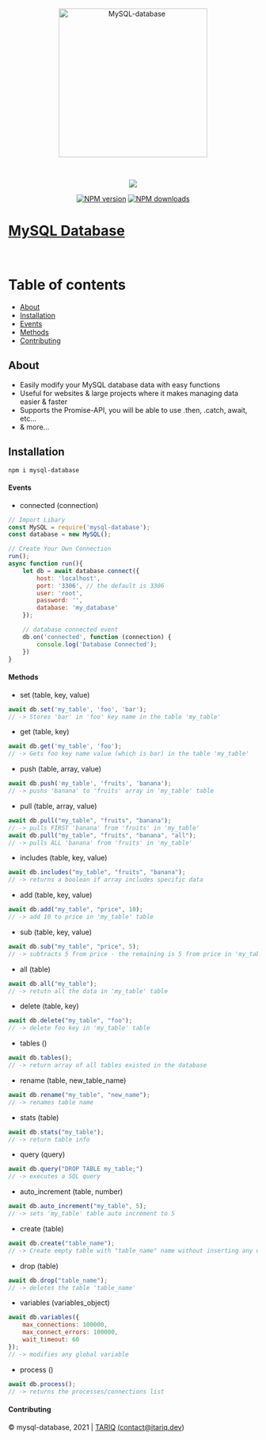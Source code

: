 <div align="center">
	<br />
	<p>
		<a href="https://www.npmjs.com/package/mysql-database"><img src="https://cdn.discordapp.com/attachments/858540031160877077/863418307109453874/1200px-MySQL.png" width="300" alt="MySQL-database" /></a>
	</p>
	<br/>
	<p>
		<a href="https://www.npmjs.com/package/mysql-database">
			<img src="https://nodei.co/npm/mysql-database.png">
		</a>
	</p>
	<p>
		<a href="https://www.npmjs.com/package/mysql-database"><img src="https://img.shields.io/npm/v/mysql-database.svg?maxAge=3600" alt="NPM version" /></a>
		<a href="https://www.npmjs.com/package/mysql-database"><img src="https://img.shields.io/npm/dt/mysql-database.svg?maxAge=3600" alt="NPM downloads" /></a>
	</p>
</div>

# [MySQL Database](https://www.npmjs.com/package/mysql-database)
<br/>

# Table of contents

- [About](#about)
- [Installation](#installation)
- [Events](#events)
- [Methods](#methods)
- [Contributing](#contributing)

## About 

- Easily modify your MySQL database data with easy functions
- Useful for websites & large projects where it makes managing data easier & faster
- Supports the Promise-API, you will be able to use .then, .catch, await, etc...
- & more...

## Installation

``
npm i mysql-database
``

#### Events
- connected (connection)
```js
// Import Libary
const MySQL = require('mysql-database');
const database = new MySQL();

// Create Your Own Connection
run();
async function run(){
	let db = await database.connect({ 
		host: 'localhost',
		port: '3306', // the default is 3306
		user: 'root',
		password: '',
		database: 'my_database'
	});

	// database connected event
	db.on('connected', function (connection) {
		console.log('Database Connected');
	})
}
```
#### Methods
- set (table, key, value)
```js
await db.set('my_table', 'foo', 'bar');
// -> Stores 'bar' in 'foo' key name in the table 'my_table'
```
- get (table, key)
```js
await db.get('my_table', 'foo');
// -> Gets foo key name value (which is bar) in the table 'my_table'
```
- push (table, array, value)
```js
await db.push('my_table', 'fruits', 'banana');
// -> pushs 'banana' to 'fruits' array in 'my_table' table
```
- pull (table, array, value)
```js
await db.pull("my_table", "fruits", "banana");
// -> pulls FIRST 'banana' from 'fruits' in 'my_table'
await db.pull("my_table", "fruits", "banana", "all");
// -> pulls ALL 'banana' from 'fruits' in 'my_table'
```
- includes (table, key, value)
```js
await db.includes("my_table", "fruits", "banana");
// -> returns a boolean if array includes specific data
```
- add (table, key, value)
```js
await db.add("my_table", "price", 10);
// -> add 10 to price in 'my_table' table
```
- sub (table, key, value)
```js
await db.sub("my_table", "price", 5);
// -> subtracts 5 from price - the remaining is 5 from price in 'my_table' table
```
- all (table)
```js
await db.all("my_table");
// -> retutn all the data in 'my_table' table
```
- delete (table, key)
```js
await db.delete("my_table", "foo");
// -> delete foo key in 'my_table' table
```
- tables ()
```js
await db.tables();
// -> return array of all tables existed in the database
```
- rename (table, new_table_name)
```js
await db.rename("my_table", "new_name");
// -> renames table name
```
- stats (table)
```js
await db.stats("my_table");
// -> return table info
```
- query (query)
```js
await db.query("DROP TABLE my_table;")
// -> executes a SQL query
```
- auto_increment (table, number)
```js
await db.auto_increment("my_table", 5);
// -> sets 'my_table' table auto increment to 5
```
- create (table)
```js
await db.create("table_name");
// -> Create empty table with "table_name" name without inserting any data to it
```
- drop (table)
```js
await db.drop("table_name");
// -> deletes the table 'table_name'
```
- variables (variables_object)
```js
await db.variables({ 
    max_connections: 100000,
    max_connect_errors: 100000,
	wait_timeout: 60
});
// -> modifies any global variable
```
- process ()
```js
await db.process();
// -> returns the processes/connections list
```


#### Contributing
© mysql-database, 2021 | <a href="https://itariq.dev" target="_blank">TARIQ</a> <a href="mailto:contact@itariq.dev">(contact@itariq.dev)</a>